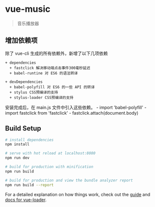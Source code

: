 # vue-music

> 音乐播放器

## 增加依赖项
  除了 vue-cli 生成的所有依赖外，新增了以下几项依赖

    + dependencies
      + fastclick 解决移动端点击事件300毫秒延迟
      + babel-runtine 对 ES6 的语法转译

    + devDependencies
      + babel-polyfill 对 ES6 的一些 API 的转译
      + stylus CSS预编译的支持
      + stylus-loader CSS预编译的支持
  
  安装完成后，在 main.js 文件中引入这些依赖。
    - import 'babel-polyfill'
    - import fastclick from 'fastclick'
      - fastclick.attach(document.body)

## Build Setup

``` bash
# install dependencies
npm install

# serve with hot reload at localhost:8080
npm run dev

# build for production with minification
npm run build

# build for production and view the bundle analyzer report
npm run build --report
```

For a detailed explanation on how things work, check out the [guide](http://vuejs-templates.github.io/webpack/) and [docs for vue-loader](http://vuejs.github.io/vue-loader).

